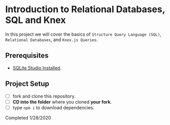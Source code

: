 # Introduction to Relational Databases, SQL and Knex

In this project we will cover the basics of `Structure Query Language (SQL)`, `Relational Databases`, and `Knex.js Queries`.

## Prerequisites

- [SQLite Studio Installed](https://sqlitestudio.pl/index.rvt?act=download).

## Project Setup

- [ ] fork and clone this repository.
- [ ] **CD into the folder** where you cloned **your fork**.
- [ ] type `npm i` to download dependencies.

Completed 1/28/2020

